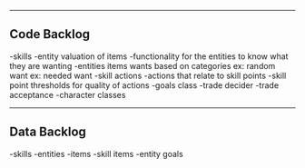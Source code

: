 ---------------------------------------------------------------------------------------------------------
Code Backlog
---------------------------------------------------------------------------------------------------------
-skills 
-entity valuation of items
-functionality for the entities to know what they are wanting
-entities items wants based on categories ex: random want ex: needed want
-skill actions
-actions that relate to skill points
-skill point thresholds for quality of actions
-goals class
-trade decider
-trade acceptance
-character classes


---------------------------------------------------------------------------------------------------------
Data Backlog
---------------------------------------------------------------------------------------------------------
-skills
-entities
-items
-skill items
-entity goals

